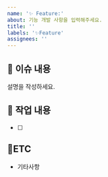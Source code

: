 ```yaml
---
name: '✨ Feature:'
about: 기능 개발 사항을 입력해주세요.
title: ''
labels: '✨Feature'
assignees: ''
---
```


## :bookmark_tabs: 이슈 내용

설명을 작성하세요.

## :pencil: 작업 내용

- [ ]

## :round_pushpin:ETC

- 기타사항
